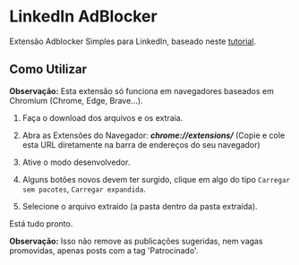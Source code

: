 # LinkedIn AdBlocker

Extensão Adblocker Simples para LinkedIn, baseado neste [tutorial](https://levelup.gitconnected.com/building-your-own-adblocker-in-literally-10-minutes-1eec093b04cd).

## Como Utilizar

**Observação:** Esta extensão só funciona em navegadores baseados em Chromium (Chrome, Edge, Brave...).

1. Faça o download dos arquivos e os extraia.

2. Abra as Extensões do Navegador: **_chrome://extensions/_**
   (Copie e cole esta URL diretamente na barra de endereços do seu navegador)

3. Ative o modo desenvolvedor.

4. Alguns botões novos devem ter surgido, clique em algo do tipo `Carregar sem pacotes`, `Carregar expandida`.

5. Selecione o arquivo extraído (a pasta dentro da pasta extraída).

Está tudo pronto.

**Observação:** Isso não remove as publicações sugeridas, nem vagas promovidas, apenas posts com a tag 'Patrocinado'.
